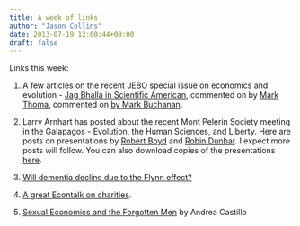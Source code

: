 ```yaml
---
title: A week of links
author: "Jason Collins"
date: 2013-07-19 12:00:44+00:00
draft: false
---
```


Links this week:
	
  1. A few articles on the recent JEBO special issue on economics and evolution - [Jag Bhalla in Scientific American](http://blogs.scientificamerican.com/guest-blog/2013/07/12/revolutionizing-economics-by-evolutionaizing-it/), commented on by [Mark Thoma](http://economistsview.typepad.com/economistsview/2013/07/revolutionizing-economics-by-evolutionizing-it.html), commented on [by Mark Buchanan](http://physicsoffinance.blogspot.com.au/2013/07/economics-and-evolution.html).

	
  2. Larry Arnhart has posted about the recent Mont Pelerin Society meeting in the Galapagos - Evolution, the Human Sciences, and Liberty. Here are posts on presentations by [Robert Boyd](http://darwinianconservatism.blogspot.com.au/2013/07/the-mps-in-galapagos-2-human-cultural.html) and [Robin Dunbar](http://darwinianconservatism.blogspot.com.au/2013/07/the-mps-in-galapagos-4-social-brain.html). I expect more posts will follow. You can also download copies of the presentations [here](http://www.usfq.edu.ec/eventos/mps_galapagos/Paginas/Speaker-Presentations.aspx).

	
  3. [Will dementia decline due to the Flynn effect?](http://www.nytimes.com/2013/07/17/health/study-finds-dip-in-dementia-rates.html?hp&_r=1&)

	
  4. [A great Econtalk on charities](http://www.econtalk.org/archives/2013/06/pallotta_on_cha.html).

	
  5. [Sexual Economics and the Forgotten Men](http://theumlaut.com/2013/07/16/sexual-economics-and-the-forgotten-men/) by Andrea Castillo



